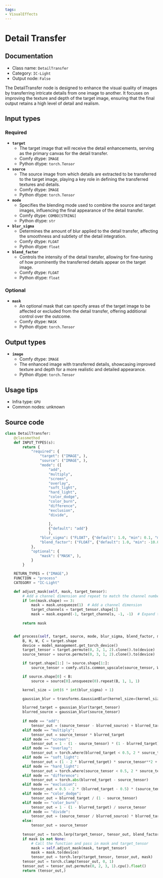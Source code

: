 ```yaml
---
tags:
- VisualEffects
---
```


# Detail Transfer
## Documentation
- Class name: `DetailTransfer`
- Category: `IC-Light`
- Output node: `False`

The DetailTransfer node is designed to enhance the visual quality of images by transferring intricate details from one image to another. It focuses on improving the texture and depth of the target image, ensuring that the final output retains a high level of detail and realism.
## Input types
### Required
- **`target`**
    - The target image that will receive the detail enhancements, serving as the primary canvas for the detail transfer.
    - Comfy dtype: `IMAGE`
    - Python dtype: `torch.Tensor`
- **`source`**
    - The source image from which details are extracted to be transferred to the target image, playing a key role in defining the transferred textures and details.
    - Comfy dtype: `IMAGE`
    - Python dtype: `torch.Tensor`
- **`mode`**
    - Specifies the blending mode used to combine the source and target images, influencing the final appearance of the detail transfer.
    - Comfy dtype: `COMBO[STRING]`
    - Python dtype: `str`
- **`blur_sigma`**
    - Determines the amount of blur applied to the detail transfer, affecting the smoothness and subtlety of the detail integration.
    - Comfy dtype: `FLOAT`
    - Python dtype: `float`
- **`blend_factor`**
    - Controls the intensity of the detail transfer, allowing for fine-tuning of how prominently the transferred details appear on the target image.
    - Comfy dtype: `FLOAT`
    - Python dtype: `float`
### Optional
- **`mask`**
    - An optional mask that can specify areas of the target image to be affected or excluded from the detail transfer, offering additional control over the outcome.
    - Comfy dtype: `MASK`
    - Python dtype: `torch.Tensor`
## Output types
- **`image`**
    - Comfy dtype: `IMAGE`
    - The enhanced image with transferred details, showcasing improved texture and depth for a more realistic and detailed appearance.
    - Python dtype: `torch.Tensor`
## Usage tips
- Infra type: `GPU`
- Common nodes: unknown


## Source code
```python
class DetailTransfer:
    @classmethod
    def INPUT_TYPES(s):
        return {
            "required": {
                "target": ("IMAGE", ),
                "source": ("IMAGE", ),
                "mode": ([
                    "add",
                    "multiply",
                    "screen",
                    "overlay",
                    "soft_light",
                    "hard_light",
                    "color_dodge",
                    "color_burn",
                    "difference",
                    "exclusion",
                    "divide",
                    
                    ], 
                    {"default": "add"}
                    ),
                "blur_sigma": ("FLOAT", {"default": 1.0, "min": 0.1, "max": 100.0, "step": 0.01}),
                "blend_factor": ("FLOAT", {"default": 1.0, "min": -10.0, "max": 10.0, "step": 0.001,  "round": 0.001}),
            },
            "optional": {
                "mask": ("MASK", ),
            }
        }

    RETURN_TYPES = ("IMAGE",)
    FUNCTION = "process"
    CATEGORY = "IC-Light"

    def adjust_mask(self, mask, target_tensor):
        # Add a channel dimension and repeat to match the channel number of the target tensor
        if len(mask.shape) == 3:
            mask = mask.unsqueeze(1)  # Add a channel dimension
            target_channels = target_tensor.shape[1]
            mask = mask.expand(-1, target_channels, -1, -1)  # Expand the channel dimension to match the target tensor's channels
    
        return mask


    def process(self, target, source, mode, blur_sigma, blend_factor, mask=None):
        B, H, W, C = target.shape
        device = model_management.get_torch_device()
        target_tensor = target.permute(0, 3, 1, 2).clone().to(device)
        source_tensor = source.permute(0, 3, 1, 2).clone().to(device)

        if target.shape[1:] != source.shape[1:]:
            source_tensor = comfy.utils.common_upscale(source_tensor, W, H, "bilinear", "disabled")

        if source.shape[0] < B:
            source = source[0].unsqueeze(0).repeat(B, 1, 1, 1)

        kernel_size = int(6 * int(blur_sigma) + 1)

        gaussian_blur = transforms.GaussianBlur(kernel_size=(kernel_size, kernel_size), sigma=(blur_sigma, blur_sigma))

        blurred_target = gaussian_blur(target_tensor)
        blurred_source = gaussian_blur(source_tensor)
        
        if mode == "add":
            tensor_out = (source_tensor - blurred_source) + blurred_target
        elif mode == "multiply":
            tensor_out = source_tensor * blurred_target
        elif mode == "screen":
            tensor_out = 1 - (1 - source_tensor) * (1 - blurred_target)
        elif mode == "overlay":
            tensor_out = torch.where(blurred_target < 0.5, 2 * source_tensor * blurred_target, 1 - 2 * (1 - source_tensor) * (1 - blurred_target))
        elif mode == "soft_light":
            tensor_out = (1 - 2 * blurred_target) * source_tensor**2 + 2 * blurred_target * source_tensor
        elif mode == "hard_light":
            tensor_out = torch.where(source_tensor < 0.5, 2 * source_tensor * blurred_target, 1 - 2 * (1 - source_tensor) * (1 - blurred_target))
        elif mode == "difference":
            tensor_out = torch.abs(blurred_target - source_tensor)
        elif mode == "exclusion":
            tensor_out = 0.5 - 2 * (blurred_target - 0.5) * (source_tensor - 0.5)
        elif mode == "color_dodge":
            tensor_out = blurred_target / (1 - source_tensor)
        elif mode == "color_burn":
            tensor_out = 1 - (1 - blurred_target) / source_tensor
        elif mode == "divide":
            tensor_out = (source_tensor / blurred_source) * blurred_target
        else:
            tensor_out = source_tensor
        
        tensor_out = torch.lerp(target_tensor, tensor_out, blend_factor)
        if mask is not None:
            # Call the function and pass in mask and target_tensor
            mask = self.adjust_mask(mask, target_tensor)
            mask = mask.to(device)
            tensor_out = torch.lerp(target_tensor, tensor_out, mask)
        tensor_out = torch.clamp(tensor_out, 0, 1)
        tensor_out = tensor_out.permute(0, 2, 3, 1).cpu().float()
        return (tensor_out,)

```
